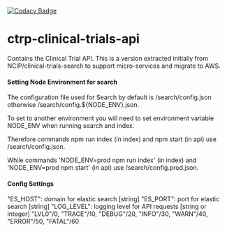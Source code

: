 [![Codacy Badge](https://api.codacy.com/project/badge/Grade/8b9f855009784107bcdbbd48f7566aab)](https://www.codacy.com/app/FNLCR/ctrp-clinical-trials-api?utm_source=github.com&amp;utm_medium=referral&amp;utm_content=CBIIT/ctrp-clinical-trials-api&amp;utm_campaign=Badge_Grade)

# ctrp-clinical-trials-api
Contains the Clinical Trial API. This is a version extracted initially from NCIP/clinical-trials-search to support micro-services and migrate to AWS.


#### Setting Node Environment for search
The configuration file used for Search by default is /search/config.json otherwise /search/config.${NODE_ENV}.json.

To set to another environment you will need to set environment variable NODE_ENV when running search and index.

Therefore commands npm run index (in index) and npm start (in api) use /search/config.json.

While commands 'NODE_ENV=prod npm run index' (in index) and 'NODE_ENV=prod npm start' (in api) use /search/config.prod.json.

#### Config Settings

  "ES_HOST": domain for elastic search [string]
  "ES_PORT": port for elastic search [string]
  "LOG_LEVEL": logging level for API requests [string or integer]
        "LVL0"/0, "TRACE"/10, "DEBUG"/20, "INFO"/30, "WARN"/40, "ERROR"/50, "FATAL"/60


